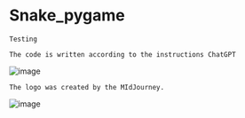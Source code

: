 # Snake_pygame

```
Testing
```
```
The code is written according to the instructions ChatGPT
```
![image](https://user-images.githubusercontent.com/102251165/217261557-f00ff7ca-91e7-4aa7-a42f-3b542cee23a0.png)

```
The logo was created by the MIdJourney.
```
![image](https://user-images.githubusercontent.com/102251165/217263809-bde84814-c7cb-4d0b-b0ff-ab4cddb433b8.png)

